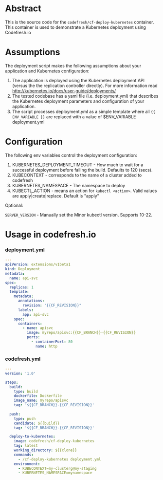 # Abstract

This is the source code for the `codefresh/cf-deploy-kubernetes` container.
This container is used to demonstrate a Kubernetes deployment using Codefresh.io

# Assumptions

The deployment script makes the following assumptions about your application and
Kubernetes configuration:

1. The application is deployed using the Kubernetes deployment API (versus the
the replication controller directly). For more information read
http://kubernetes.io/docs/user-guide/deployments/
2. The tested codebase has a yaml file (i.e. deployment.yml) that describes the Kubernetes deployment
parameters and configuration of your application.
3. The script processes deployment.yml as a simple template where all `{{ ENV_VARIABLE }}` are replaced with a value of $ENV_VARIABLE deployment.yml

# Configuration

The following env variables control the deployment configuration:

1. KUBERNETES_DEPLOYMENT_TIMEOUT - How much to wait for a successful deployment before failing the build. Defaults to 120 (secs).
2. KUBECONTEXT - corresponds to the name of a cluster added to codefresh
3. KUBERNETES_NAMESPACE - The namespace to deploy
4. KUBECTL_ACTION - means an action for `kubectl <action>`. Valid values are apply|create|replace. Default is "apply"

Optional:

`SERVER_VERSION` - Manually set the Minor kubectl version.  Supports 10-22.

# Usage in codefresh.io

### deployment.yml

```yaml
---
apiVersion: extensions/v1beta1
kind: Deployment
metadata:
  name: api-svc
spec:
  replicas: 1
  template:
    metadata:
      annotations:
        revision: "{{CF_REVISION}}"
      labels:
        app: api-svc
    spec:
      containers:
        - name: apisvc
          image: myrepo/apisvc:{{CF_BRANCH}}-{{CF_REVISION}}
          ports:
            - containerPort: 80
              name: http

```

### codefresh.yml
```yaml
---
version: '1.0'

steps:
  build:
    type: build
    dockerfile: Dockerfile
    image_name: myrepo/apisvc
    tag: '${{CF_BRANCH}}-{{CF_REVISION}}'
    
  push:
    type: push
    candidate: ${{build}}
    tag: '${{CF_BRANCH}}-{{CF_REVISION}}'

  deploy-to-kubernetes:
    image: codefresh/cf-deploy-kubernetes
    tag: latest
    working_directory: ${{clone}}
    commands:
      - /cf-deploy-kubernetes deployment.yml
    environment:
      - KUBECONTEXT=my-clusterg@my-staging
      - KUBERNETES_NAMESPACE=mynamespace
```
